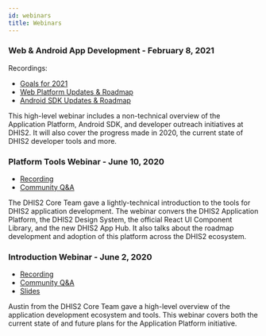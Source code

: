 ```yaml
---
id: webinars
title: Webinars
---
```



### Web & Android App Development - February 8, 2021

Recordings: 

* [Goals for 2021](https://youtu.be/x8OFhRHsr6o)
* [Web Platform Updates & Roadmap](https://youtu.be/YJqA0DbC8yo)
* [Android SDK Updates & Roadmap](https://youtu.be/nS5YV540mWA)

This high-level webinar includes a non-technical overview of the Application Platform, Android SDK, and developer outreach initiatives at DHIS2. It will also cover the progress made in 2020, the current state of DHIS2 developer tools and more.


### Platform Tools Webinar - June 10, 2020 

* [Recording](https://www.youtube.com/watch?v=oi9mSa62G0Q)
* [Community Q&A](https://community.dhis2.org/t/ready-for-the-web-app-development-webinar-q-a-discussions/39463)

The DHIS2 Core Team gave a lightly-technical introduction to the tools for DHIS2 application development. The webinar convers the DHIS2 Application Platform, the DHIS2 Design System, the official React UI Component Library, and the new DHIS2 App Hub. It also talks about the roadmap development and adoption of this platform across the DHIS2 ecosystem.

### Introduction Webinar - June 2, 2020

* [Recording](https://www.youtube.com/watch?v=ot0GI8DHAV8)
* [Community Q&A](https://community.dhis2.org/t/webinar-on-web-app-development-questions-answers/39390)
* [Slides](https://docs.google.com/presentation/d/e/2PACX-1vRpCjq364s3qB3KK8DQv5KF8xXZlFbkZmhb7v-ykiUR5lcOcgX0uQA30q0fHZzNthwmkGu_9XR6sPF5/pub?start=false&loop=false&delayms=10000&slide=id.g8800a8e866_0_25)

Austin from the DHIS2 Core Team gave a high-level overview of the application development ecosystem and tools. This webinar covers both the current state of and future plans for the Application Platform initiative.

